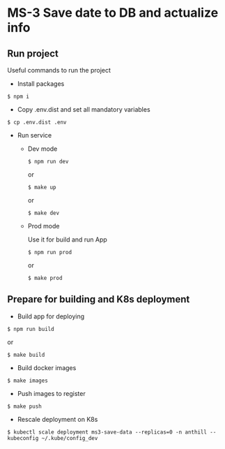 # MS-3 Save date to DB and actualize info

## Run project
Useful commands to run the project
*  Install packages
```shell script
$ npm i
``` 
* Copy .env.dist and set all mandatory variables
```shell script
$ cp .env.dist .env
```

* Run service
  * Dev mode
    ```shell script
    $ npm run dev
    ```
    or
    ```shell script
    $ make up
    ```
    or 
    ```shell script
    $ make dev
    ```

  * Prod mode
     
     Use it for build and run App
    ```shell script
    $ npm run prod
    ```
    or
    ```shell script
    $ make prod
    ```

## Prepare for building and K8s deployment 

* Build app for deploying
```shell script
$ npm run build
```
or
```shell script
$ make build
```

* Build docker images
```shell script
$ make images
```
* Push images to register
```shell script
$ make push
```
* Rescale deployment on K8s
```shell script
$ kubectl scale deployment ms3-save-data --replicas=0 -n anthill --kubeconfig ~/.kube/config_dev
```
